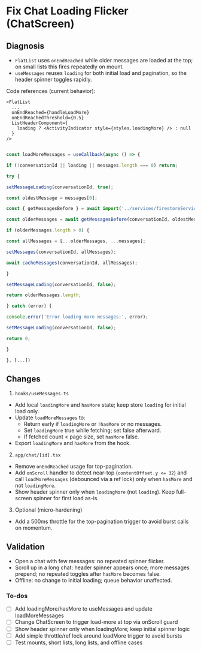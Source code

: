 <!-- 975f72bf-25c7-425b-a92e-fd6d3c9e98a8 efcf72fb-44a0-412c-bfcb-1a15f940b4b6 -->
# Fix Chat Loading Flicker (ChatScreen)

## Diagnosis

- `FlatList` uses `onEndReached` while older messages are loaded at the top; on small lists this fires repeatedly on mount.
- `useMessages` reuses `loading` for both initial load and pagination, so the header spinner toggles rapidly.

Code references (current behavior):

```239:261:app/chat/[id].tsx
<FlatList
  ...
  onEndReached={handleLoadMore}
  onEndReachedThreshold={0.5}
  ListHeaderComponent={
    loading ? <ActivityIndicator style={styles.loadingMore} /> : null
  }
/>
```

```141:160:hooks/useMessages.ts

const loadMoreMessages = useCallback(async () => {

if (!conversationId || loading || messages.length === 0) return;

try {

setMessageLoading(conversationId, true);

const oldestMessage = messages[0];

const { getMessagesBefore } = await import('../services/firestoreService');

const olderMessages = await getMessagesBefore(conversationId, oldestMessage.createdAt);

if (olderMessages.length > 0) {

const allMessages = [...olderMessages, ...messages];

setMessages(conversationId, allMessages);

await cacheMessages(conversationId, allMessages);

}

setMessageLoading(conversationId, false);

return olderMessages.length;

} catch (error) {

console.error('Error loading more messages:', error);

setMessageLoading(conversationId, false);

return 0;

}

}, [...])

```

## Changes

1) `hooks/useMessages.ts`

- Add local `loadingMore` and `hasMore` state; keep store `loading` for initial load only.
- Update `loadMoreMessages` to:
  - Return early if `loadingMore` or `!hasMore` or no messages.
  - Set `loadingMore` true while fetching; set false afterward.
  - If fetched count < page size, set `hasMore` false.
- Export `loadingMore` and `hasMore` from the hook.

2) `app/chat/[id].tsx`

- Remove `onEndReached` usage for top-pagination.
- Add `onScroll` handler to detect near-top (`contentOffset.y <= 32`) and call `loadMoreMessages` (debounced via a ref lock) only when `hasMore` and not `loadingMore`.
- Show header spinner only when `loadingMore` (not `loading`). Keep full-screen spinner for first load as-is.

3) Optional (micro-hardening)

- Add a 500ms throttle for the top-pagination trigger to avoid burst calls on momentum.

## Validation

- Open a chat with few messages: no repeated spinner flicker.
- Scroll up in a long chat: header spinner appears once; more messages prepend; no repeated toggles after `hasMore` becomes false.
- Offline: no change to initial loading; queue behavior unaffected.

### To-dos

- [ ] Add loadingMore/hasMore to useMessages and update loadMoreMessages
- [ ] Change ChatScreen to trigger load-more at top via onScroll guard
- [ ] Show header spinner only when loadingMore; keep initial spinner logic
- [ ] Add simple throttle/ref lock around loadMore trigger to avoid bursts
- [ ] Test mounts, short lists, long lists, and offline cases